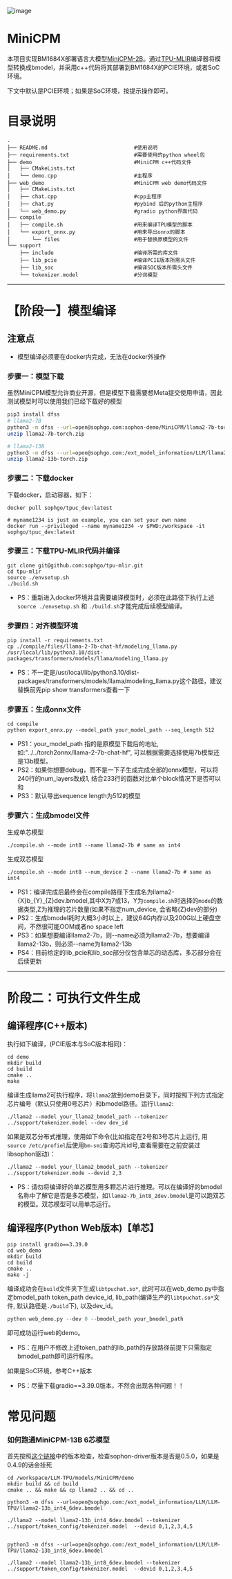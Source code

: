 ![image](./assets/sophgo_chip.png)

# MiniCPM

本项目实现BM1684X部署语言大模型[MiniCPM-2B](https://huggingface.co/meta-llama/Llama-2-7b-chat-hf)。通过[TPU-MLIR](https://github.com/sophgo/tpu-mlir)编译器将模型转换成bmodel，并采用c++代码将其部署到BM1684X的PCIE环境，或者SoC环境。

下文中默认是PCIE环境；如果是SoC环境，按提示操作即可。

# 目录说明
```
.
├── README.md                            #使用说明
├── requirements.txt                     #需要使用的python wheel包
├── demo                                 #MiniCPM c++代码文件
│   ├── CMakeLists.txt
│   └── demo.cpp                         #主程序
├── web_demo                             #MiniCPM web demo代码文件
│   ├── CMakeLists.txt
│   ├── chat.cpp                         #cpp主程序
│   ├── chat.py                          #pybind 后的python主程序
│   └── web_demo.py                      #gradio python界面代码
├── compile
│   ├── compile.sh                       #用来编译TPU模型的脚本
│   └── export_onnx.py                   #用来导出onnx的脚本
│       └── files                        #用于替换原模型的文件
└── support
    ├── include                          #编译所需的库文件
    ├── lib_pcie                         #编译PCIE版本所需头文件
    ├── lib_soc                          #编译SOC版本所需头文件
    └── tokenizer.model                  #分词模型
```
----------------------------

# 【阶段一】模型编译

## 注意点
* 模型编译必须要在docker内完成，无法在docker外操作

### 步骤一：模型下载
虽然MiniCPM模型允许商业开源，但是模型下载需要想Meta提交使用申请，因此测试模型时可以使用我们已经下载好的模型
```bash
pip3 install dfss
# llama2-7B
python3 -m dfss --url=open@sophgo.com:sophon-demo/MiniCPM/llama2-7b-torch.zip
unzip llama2-7b-torch.zip

# llama2-13B
python3 -m dfss --url=open@sophgo.com:/ext_model_information/LLM/llama2-13b-torch.zip
unzip llama2-13b-torch.zip
```

### 步骤二：下载docker

下载docker，启动容器，如下：

``` shell
docker pull sophgo/tpuc_dev:latest

# myname1234 is just an example, you can set your own name
docker run --privileged --name myname1234 -v $PWD:/workspace -it sophgo/tpuc_dev:latest
```

### 步骤三：下载TPU-MLIR代码并编译

``` shell
git clone git@github.com:sophgo/tpu-mlir.git
cd tpu-mlir
source ./envsetup.sh
./build.sh
```
* PS：重新进入docker环境并且需要编译模型时，必须在此路径下执行上述`source ./envsetup.sh` 和 `./build.sh`才能完成后续模型编译。

### 步骤四：对齐模型环境

``` shell
pip install -r requirements.txt
cp ./compile/files/llama-2-7b-chat-hf/modeling_llama.py /usr/local/lib/python3.10/dist-packages/transformers/models/llama/modeling_llama.py
```

* PS：不一定是/usr/local/lib/python3.10/dist-packages/transformers/models/llama/modeling_llama.py这个路径，建议替换前先pip show transformers查看一下

### 步骤五：生成onnx文件

``` shell
cd compile
python export_onnx.py --model_path your_model_path --seq_length 512
```

* PS1：your_model_path 指的是原模型下载后的地址, 如:"../../torch2onnx/llama-2-7b-chat-hf", 可以根据需要选择使用7b模型还是13b模型。
* PS2：如果你想要debug，而不是一下子生成完成全部的onnx模型，可以将240行的num_layers改成1, 结合233行的函数对比单个block情况下是否可以和
* PS3：默认导出sequence length为512的模型

### 步骤六：生成bmodel文件

生成单芯模型

``` shell
./compile.sh --mode int8 --name llama2-7b # same as int4
```

生成双芯模型

``` shell
./compile.sh --mode int8 --num_device 2 --name llama2-7b # same as int4
```

* PS1：编译完成后最终会在compile路径下生成名为llama2-{X}b_{Y}_{Z}dev.bmodel,其中X为7或13，Y为`compile.sh`时选择的`mode`的数据类型,Z为推理的芯片数量(如果不指定num_device, 会省略{Z}dev的部分)
* PS2：生成bmodel耗时大概3小时以上，建议64G内存以及200G以上硬盘空间，不然很可能OOM或者no space left
* PS3：如果想要编译llama2-7b，则--name必须为llama2-7b，想要编译llama2-13b，则必须--name为llama2-13b
* PS4：目前给定的lib_pcie和lib_soc部分仅包含单芯的动态库，多芯部分会在后续更新

----------------------------

# 阶段二：可执行文件生成

## 编译程序(C++版本)

执行如下编译，(PCIE版本与SoC版本相同)：

```shell
cd demo
mkdir build
cd build
cmake ..
make
```

编译生成llama2可执行程序，将`llama2`放到demo目录下，同时按照下列方式指定芯片编号（默认只使用0号芯片）和bmodel路径。运行`llama2`:
```shell
./llama2 --model your_llama2_bmodel_path --tokenizer ../support/tokenizer.model --dev dev_id
```

如果是双芯分布式推理，使用如下命令(比如指定在2号和3号芯片上运行, 用`source /etc/profiel`后使用`bm-smi`查询芯片id号,查看需要在之前安装过libsophon驱动)：
```shell
./llama2 --model your_llama2_bmodel_path --tokenizer ../support/tokenizer.mode --devid 2,3
```
* PS：请勿将编译好的单芯模型用多颗芯片进行推理。可以在编译好的bmodel名称中了解它是否是多芯模型，如`llama2-7b_int8_2dev.bmodel`是可以跑双芯的模型。双芯模型可以用单芯运行。

## 编译程序(Python Web版本)【单芯】

```shell
pip install gradio==3.39.0
cd web_demo
mkdir build
cd build
cmake ..
make -j
```

编译成功会在`build`文件夹下生成`libtpuchat.so*`, 此时可以在web_demo.py中指定bmodel\_path token\_path device\_id, lib_path(编译生产的`libtpuchat.so*`文件, 默认路径是`./build`下), 以及dev_id。
```python
python web_demo.py --dev 0 --bmodel_path your_bmodel_path
```
即可成功运行web的demo。
* PS：在用户不修改上述token\_path的lib\_path的存放路径前提下只需指定bmodel\_path即可运行程序。

如果是SoC环境，参考C++版本

* PS：尽量下载gradio==3.39.0版本，不然会出现各种问题！！

# 常见问题

### 如何跑通MiniCPM-13B 6芯模型

首先按照[这个链接](https://github.com/sophgo/LLM-TPU/tree/main)中的版本检查，检查sophon-driver版本是否是0.5.0，如果是0.4.9的话会挂死

```shell
cd /workspace/LLM-TPU/models/MiniCPM/demo
mkdir build && cd build
cmake .. && make && cp llama2 .. && cd ..

python3 -m dfss --url=open@sophgo.com:/ext_model_information/LLM/LLM-TPU/llama2-13b_int4_6dev.bmodel

./llama2 --model llama2-13b_int4_6dev.bmodel --tokenizer ../support/token_config/tokenizer.model  --devid 0,1,2,3,4,5


python3 -m dfss --url=open@sophgo.com:/ext_model_information/LLM/LLM-TPU/llama2-13b_int8_6dev.bmodel

./llama2 --model llama2-13b_int8_6dev.bmodel --tokenizer ../support/token_config/tokenizer.model  --devid 0,1,2,3,4,5
```


